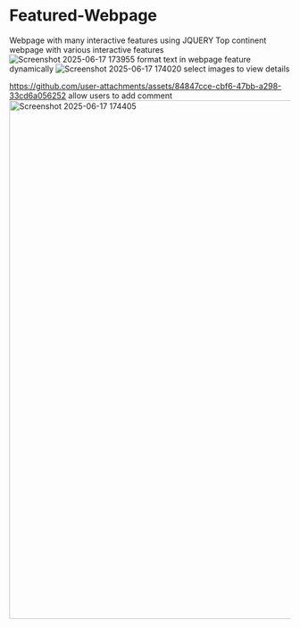 # Featured-Webpage
Webpage with many interactive features using JQUERY
Top continent webpage with various interactive features
![Screenshot 2025-06-17 173955](https://github.com/user-attachments/assets/f4e57722-f562-4cff-bf27-a2969e415943)
format text in webpage feature dynamically
![Screenshot 2025-06-17 174020](https://github.com/user-attachments/assets/68be1710-a3ee-4190-9685-190d9286f684)
select images to view details


https://github.com/user-attachments/assets/84847cce-cbf6-47bb-a298-33cd6a056252
allow users to add comment 
<img width="929" alt="Screenshot 2025-06-17 174405" src="https://github.com/user-attachments/assets/9642e7ca-5272-423b-89ae-0f9837b06520" />

